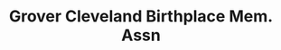 ---
layout: repo
title: "Grover Cleveland Birthplace Mem. Assn"
id: 12387
permalink: repos/12387/
---